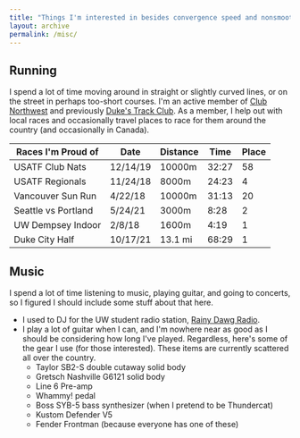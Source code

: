 ```yaml
---
title: "Things I'm interested in besides convergence speed and nonsmoothness. "
layout: archive
permalink: /misc/
---
```


<!-- A variety of common markup showing how the theme styles them. -->

<!-- # Header one -->

## Running
I spend a lot of time moving around in straight or slightly curved lines, or on the street in perhaps too-short courses. I'm an active member of [Club Northwest](https://www.clubnorthwest.org/) and previously [Duke's Track Club](https://www.dukestrackclub.com). As a member, I help out with local races and occasionally travel places to race for them around the country (and occasionally in Canada).

<!-- ### Header three -->

<!-- #### Header four -->

<!-- ##### Header five -->

<!-- ###### Header six -->

<!-- ## Blockquotes -->

<!-- Single line blockquote:

> Stay hungry. Stay foolish.

Multi line blockquote with a cite reference:

> People think focus means saying yes to the thing you've got to focus on. But that's not what it means at all. It means saying no to the hundred other good ideas that there are. You have to pick carefully. I'm actually as proud of the things we haven't done as the things I have done. Innovation is saying no to 1,000 things.
 -->
<!-- <cite>Steve Jobs</cite> --- Apple Worldwide Developers' Conference, 1997 -->
<!-- {: .small} -->

<!-- ## Tables -->

| Races I'm Proud of    | Date    | Distance | Time  | Place |
| --------------------- | ------- | -------- | ----- | ----- |
| USATF Club Nats       | 12/14/19| 10000m   | 32:27 | 58    |
| USATF Regionals       | 11/24/18| 8000m    | 24:23 | 4     |
| Vancouver Sun Run     | 4/22/18 | 10000m   | 31:13 | 20    |
| Seattle vs Portland   | 5/24/21 | 3000m    | 8:28  | 2     |
| UW Dempsey Indoor     | 2/8/18  | 1600m    | 4:19  | 1     |
| Duke City Half        | 10/17/21| 13.1 mi  | 68:29 | 1     |

<!-- ## Definition Lists -->

<!-- Definition List Title -->
<!-- :   Definition list division. -->

<!-- Startup -->
<!-- :   A startup company or startup is a company or temporary organization designed to search for a repeatable and scalable business model. -->

<!-- #dowork -->
<!-- :   Coined by Rob Dyrdek and his personal body guard Christopher "Big Black" Boykins, "Do Work" works as a self motivator, to motivating your friends. -->

<!-- Do It Live -->
<!-- :   I'll let Bill O'Reilly [explain](https://www.youtube.com/watch?v=O_HyZ5aW76c "We'll Do It Live") this one. -->

## Music
I spend a lot of time listening to music, playing guitar, and going to concerts, so I figured I should include some stuff about that here.
  * I used to DJ for the UW student radio station, [Rainy Dawg Radio](https://rainydawg.org/).
  * I play a lot of guitar when I can, and I'm nowhere near as good as I should be considering how long I've played. Regardless, here's some of the gear I use (for those interested). These items are currently scattered all over the country.
      * Taylor SB2-S double cutaway solid body
      * Gretsch Nashville G6121 solid body
      * Line 6 Pre-amp
      * Whammy! pedal
      * Boss SYB-5 bass synthesizer (when I pretend to be Thundercat)
      * Kustom Defender V5
      * Fender Frontman (because everyone has one of these)


<!-- ## Buttons -->

<!-- Make any link standout more when applying the `.btn` class. -->

<!-- ```html -->
<!-- <a href="#" class="btn--success">Success Button</a> -->
<!-- ``` -->

<!-- [Primary Button](#){: .btn}
[Success Button](#){: .btn .btn--success}
[Warning Button](#){: .btn .btn--warning}
[Danger Button](#){: .btn .btn--danger}
[Info Button](#){: .btn .btn--info}
[Inverse Button](#){: .btn .btn--inverse}
[Light Outline Button](#){: .btn .btn--light-outline} -->

<!-- ```markdown
[Primary Button Text](#link){: .btn}
[Success Button Text](#link){: .btn .btn--success}
[Warning Button Text](#link){: .btn .btn--warning}
[Danger Button Text](#link){: .btn .btn--danger}
[Info Button Text](#link){: .btn .btn--info}
[Inverse Button](#link){: .btn .btn--inverse}
[Light Outline Button](#link){: .btn .btn--light-outline}
```

[X-Large Button](#){: .btn .btn--x-large}
[Large Button](#){: .btn .btn--large}
[Default Button](#){: .btn}
[Small Button](#){: .btn .btn--small}

```markdown
[X-Large Button](#link){: .btn .btn--x-large}
[Large Button](#link){: .btn .btn--large}
[Default Button](#link){: .btn}
[Small Button](#link){: .btn .btn--small}
``` -->

<!-- ## Notices

**Watch out!** You can also add notices by appending `{: .notice}` to a paragraph.
{: .notice}

## HTML Tags

### Address Tag

<address>
  1 Infinite Loop<br /> Cupertino, CA 95014<br /> United States
</address>

### Anchor Tag (aka. Link)

This is an example of a [link](http://apple.com "Apple").

### Abbreviation Tag

The abbreviation CSS stands for "Cascading Style Sheets".

*[CSS]: Cascading Style Sheets

### Cite Tag

"Code is poetry." ---<cite>Automattic</cite>

### Code Tag

You will learn later on in these tests that `word-wrap: break-word;` will be your best friend.

### Strike Tag

This tag will let you <strike>strikeout text</strike>.

### Emphasize Tag

The emphasize tag should _italicize_ text.

### Insert Tag

This tag should denote <ins>inserted</ins> text.

### Keyboard Tag

This scarcely known tag emulates <kbd>keyboard text</kbd>, which is usually styled like the `<code>` tag.

### Preformatted Tag

This tag styles large blocks of code.

<pre>
.post-title {
  margin: 0 0 5px;
  font-weight: bold;
  font-size: 38px;
  line-height: 1.2;
  and here's a line of some really, really, really, really long text, just to see how the PRE tag handles it and to find out how it overflows;
}
</pre>

### Quote Tag

<q>Developers, developers, developers&#8230;</q> &#8211;Steve Ballmer

### Strong Tag

This tag shows **bold text**.

### Subscript Tag

Getting our science styling on with H<sub>2</sub>O, which should push the "2" down.

### Superscript Tag

Still sticking with science and Albert Einstein's E = MC<sup>2</sup>, which should lift the 2 up.

### Variable Tag

This allows you to denote <var>variables</var>. -->